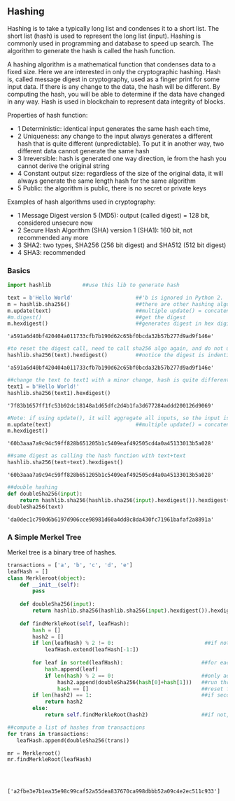 
## Hashing
Hashing is to take a typically long list and condenses it to a short list. The short list (hash) is used to represent the long list (input). Hashing is commonly used in programming and database to speed up search. The algorithm to generate the hash is called the hash function.

A hashing algorithm is a mathematical function that condenses data to a fixed size. Here we are interested in only the cryptographic hashing. Hash is, called message digest in cryptography, used as a finger print for some input data. If there is any change to the data, the hash will be different. By computing the hash, you will be able to determine if the data have changed in any way. Hash is used in blockchain to represent data integrity of blocks.

Properties of hash function:
- 1 Deterministic: identical input generates the same hash each time, 
- 2 Uniqueness: any change to the input always generates a different hash that is quite different (unpredictable). To put it in another way, two different data cannot generate the same hash
- 3 Irreversible: hash is generated one way direction, ie from the hash you cannot derive the original string
- 4 Constant output size: regardless of the size of the original data, it will always generate the same length hash for the same algorithm
- 5 Public: the algorithm is public, there is no secret or private keys

Examples of hash algorithms used in cryptography:
- 1 Message Digest version 5 (MD5): output (called digest) = 128 bit, considered unsecure now
- 2 Secure Hash Algorithm (SHA) version 1 (SHA1): 160 bit, not recommended any more
- 3 SHA2: two types, SHA256 (256 bit digest) and SHA512 (512 bit digest)
- 4 SHA3: recommended

### Basics


```python
import hashlib          ##use this lib to generate hash
```


```python
text = b'Hello World'                    ##'b is ignored in Python 2.
m = hashlib.sha256()                     ##there are other hashing algorithms
m.update(text)                           ##multiple update() = concatenate of the text into a single update call
#m.digest()                              ##get the digest
m.hexdigest()                            ##generates digest in hex digits
```




    'a591a6d40bf420404a011733cfb7b190d62c65bf0bcda32b57b277d9ad9f146e'




```python
#to reset the digest call, need to call sha256 algo again, and do not use update()
hashlib.sha256(text).hexdigest()         ##notice the digest is indentical as before
```




    'a591a6d40bf420404a011733cfb7b190d62c65bf0bcda32b57b277d9ad9f146e'




```python
##change the text to text1 with a minor change, hash is quite different
text1 = b'Hello World!'
hashlib.sha256(text1).hexdigest()
```




    '7f83b1657ff1fc53b92dc18148a1d65dfc2d4b1fa3d677284addd200126d9069'




```python
#Note: if using update(), it will aggregate all inputs, so the input is actually text+text 
m.update(text)                           ##multiple update() = concatenate of the text into a single update call
m.hexdigest()  
```




    '60b3aaa7a9c94c59ff828b651205b1c5409eaf492505cd4a0a45133013b5a028'




```python
##same digest as calling the hash function with text+text
hashlib.sha256(text+text).hexdigest() 
```




    '60b3aaa7a9c94c59ff828b651205b1c5409eaf492505cd4a0a45133013b5a028'




```python
##double hashing
def doubleSha256(input):
    return hashlib.sha256(hashlib.sha256(input).hexdigest()).hexdigest() 
doubleSha256(text)
```




    'da0dec1c790d6b6197d906cce98981d60a4dd8c8da430fc71961bafaf2a8891a'



### A Simple Merkel Tree
Merkel tree is a binary tree of hashes. 


```python
transactions = ['a', 'b', 'c', 'd', 'e']
leafHash = []
class Merkleroot(object):
    def __init__(self):
        pass
    
    def doubleSha256(input):
        return hashlib.sha256(hashlib.sha256(input).hexdigest()).hexdigest() 
    
    def findMerkleRoot(self, leafHash):
        hash = []
        hash2 = []
        if len(leafHash) % 2 != 0:                             ##if not even, repeat the last element
            leafHash.extend(leafHash[-1:])
        
        for leaf in sorted(leafHash):                         ##for each leaf
            hash.append(leaf)
            if len(hash) % 2 == 0:                            ##only add secondary hash if there are two first hash
                hash2.append(doubleSha256(hash[0]+hash[1]))   ##run through hash func for both hashes
                hash == []                                    ##reset first hash to empty
        if len(hash2) == 1:                                   ##if secondary hash is only one, we are the root
            return hash2
        else:
            return self.findMerkleRoot(hash2)                 ##if not, recurse with hash2

##compute a list of hashes from transactions
for trans in transactions:
   leafHash.append(doubleSha256(trans))

mr = Merkleroot()
mr.findMerkleRoot(leafHash)

            
        
```




    ['a2fbe3e7b1ea35e98c99caf52a55dea837670ca998dbbb52a09c4e2ec511c933']
